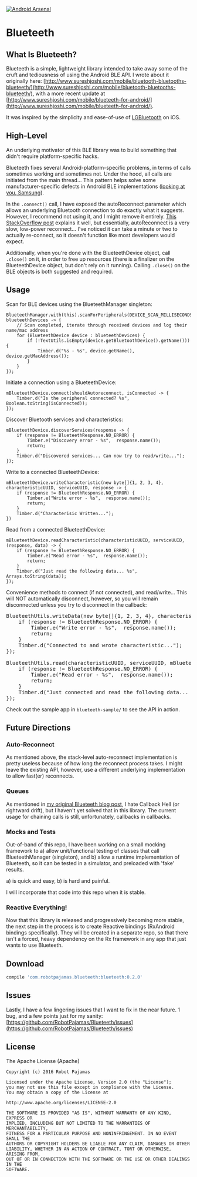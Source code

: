 [![Android Arsenal](https://img.shields.io/badge/Android%20Arsenal-Blueteeth-blue.svg?style=flat)](http://android-arsenal.com/details/1/3512)

# Blueteeth

## What Is Blueteeth?

Blueteeth is a simple, lightweight library intended to take away some of the cruft and tediousness of using the Android BLE API. I wrote about it originally here: [http://www.sureshjoshi.com/mobile/bluetooth-bluetooths-blueteeth/](http://www.sureshjoshi.com/mobile/bluetooth-bluetooths-blueteeth/), with a more recent update at [http://www.sureshjoshi.com/mobile/blueteeth-for-android/](http://www.sureshjoshi.com/mobile/blueteeth-for-android/).

It was inspired by the simplicity and ease-of-use of [LGBluetooth](https://github.com/l0gg3r/LGBluetooth) on iOS.

## High-Level

An underlying motivator of this BLE library was to build something that didn't require platform-specific hacks. 

Blueteeth fixes several Android-platform-specific problems, in terms of calls sometimes working and sometimes not. Under the hood, all calls are initiated from the main thread... This pattern helps solve some manufacturer-specific defects in Android BLE implementations ([looking at you, Samsung](https://stackoverflow.com/questions/20069507/gatt-callback-fails-to-register)).

In the `.connect()` call, I have exposed the autoReconnect parameter which allows an underlying Bluetooth connection to do exactly what it suggests. However, I recommend not using it, and I might remove it entirely. [This StackOverflow post](https://stackoverflow.com/questions/22214254/android-ble-connect-slowly/23749770#23749770) explains it well, but essentially, autoReconnect is a very slow, low-power reconnect... I've noticed it can take a minute or two to actually re-connect, so it doesn't function like most developers would expect.

Additionally, when you're done with the BlueteethDevice object, call `.close()` on it, in order to free up resources (there is a finalizer on the BlueteethDevice object, but don't rely on it running). Calling `.close()` on the BLE objects is both suggested and required.

## Usage

Scan for BLE devices using the BlueteethManager singleton:

    BlueteethManager.with(this).scanForPeripherals(DEVICE_SCAN_MILLISECONDS, blueteethDevices -> {
        // Scan completed, iterate through received devices and log their name/mac address
        for (BlueteethDevice device : blueteethDevices) {
            if (!TextUtils.isEmpty(device.getBluetoothDevice().getName())) {
                Timber.d("%s - %s", device.getName(), device.getMacAddress());
            }
        }
    });

Initiate a connection using a BlueteethDevice:
 
    mBlueteethDevice.connect(shouldAutoreconnect, isConnected -> {
        Timber.d("Is the peripheral connected? %s", Boolean.toString(isConnected));
    });

Discover Bluetooth services and characteristics:
 
    mBlueteethDevice.discoverServices(response -> {
        if (response != BlueteethResponse.NO_ERROR) {
            Timber.e("Discovery error - %s",  response.name());
            return;
        }
        Timber.d("Discovered services... Can now try to read/write...");
    }); 

Write to a connected BlueteethDevice:

    mBlueteethDevice.writeCharacteristic(new byte[]{1, 2, 3, 4}, characteristicUUID, serviceUUID, response -> {
        if (response != BlueteethResponse.NO_ERROR) {
            Timber.e("Write error - %s",  response.name());
            return;
        }
        Timber.d("Characterisic Written...");
    })

Read from a connected BlueteethDevice:
 
    mBlueteethDevice.readCharacteristic(characteristicUUID, serviceUUID, (response, data) -> {
        if (response != BlueteethResponse.NO_ERROR) {
            Timber.e("Read error - %s",  response.name());
            return;
        }
        Timber.d("Just read the following data... %s",  Arrays.toString(data));
    });

Convenience methods to connect (if not connected), and read/write... This will NOT automatically disconnect, however, so you will remain disconnected unless you try to disconnect in the callback:
 
<pre class="lang:default decode:true " >BlueteethUtils.writeData(new byte[]{1, 2, 3, 4}, characteristicUUID, serviceUUID, mBlueteethDevice, response -&gt; {
    if (response != BlueteethResponse.NO_ERROR) {
        Timber.e("Write error - %s",  response.name());
        return;
    }
    Timber.d("Connected to and wrote characteristic...");
});

BlueteethUtils.read(characteristicUUID, serviceUUID, mBlueteethDevice, (response, data) -&gt; {
    if (response != BlueteethResponse.NO_ERROR) {
        Timber.e("Read error - %s",  response.name());
        return;
    }
    Timber.d("Just connected and read the following data... %s",  Arrays.toString(data));
});</pre> 

Check out the sample app in `blueteeth-sample/` to see the API in action. 


## Future Directions

### Auto-Reconnect

As mentioned above, the stack-level auto-reconnect implementation is pretty useless because of how long the reconnect process takes. I might leave the existing API, however, use a different underlying implementation to allow fast(er) reconnects.

### Queues

As mentioned in [my original Blueteeth blog post](http://www.sureshjoshi.com/mobile/bluetooth-bluetooths-blueteeth/), I hate Callback Hell (or rightward drift), but I haven't yet solved that in this library. The current usage for chaining calls is still, unfortunately, callbacks in callbacks. 

### Mocks and Tests

Out-of-band of this repo, I have been working on a small mocking framework to a) allow unit/functional testing of classes that call BlueteethManager (singleton), and b) allow a runtime implementation of Blueteeth, so it can be tested in a simulator, and preloaded with 'fake' results. 

a) is quick and easy, b) is hard and painful.

I will incorporate that code into this repo when it is stable.

### Reactive Everything!

Now that this library is released and progressively becoming more stable, the next step in the process is to create Reactive bindings (RxAndroid bindings specifically). They will be created in a separate repo, so that there isn't a forced, heavy dependency on the Rx framework in any app that just wants to use Blueteeth.

## Download

```groovy
compile 'com.robotpajamas.blueteeth:blueteeth:0.2.0'
```

## Issues

Lastly, I have a few lingering issues that I want to fix in the near future. 1 bug, and a few points just for my sanity: [https://github.com/RobotPajamas/Blueteeth/issues](https://github.com/RobotPajamas/Blueteeth/issues)

## License

The Apache License (Apache)

    Copyright (c) 2016 Robot Pajamas

    Licensed under the Apache License, Version 2.0 (the "License");
    you may not use this file except in compliance with the License.
    You may obtain a copy of the License at

    http://www.apache.org/licenses/LICENSE-2.0

    THE SOFTWARE IS PROVIDED "AS IS", WITHOUT WARRANTY OF ANY KIND, EXPRESS OR
    IMPLIED, INCLUDING BUT NOT LIMITED TO THE WARRANTIES OF MERCHANTABILITY,
    FITNESS FOR A PARTICULAR PURPOSE AND NONINFRINGEMENT. IN NO EVENT SHALL THE
    AUTHORS OR COPYRIGHT HOLDERS BE LIABLE FOR ANY CLAIM, DAMAGES OR OTHER
    LIABILITY, WHETHER IN AN ACTION OF CONTRACT, TORT OR OTHERWISE, ARISING FROM,
    OUT OF OR IN CONNECTION WITH THE SOFTWARE OR THE USE OR OTHER DEALINGS IN THE
    SOFTWARE.
